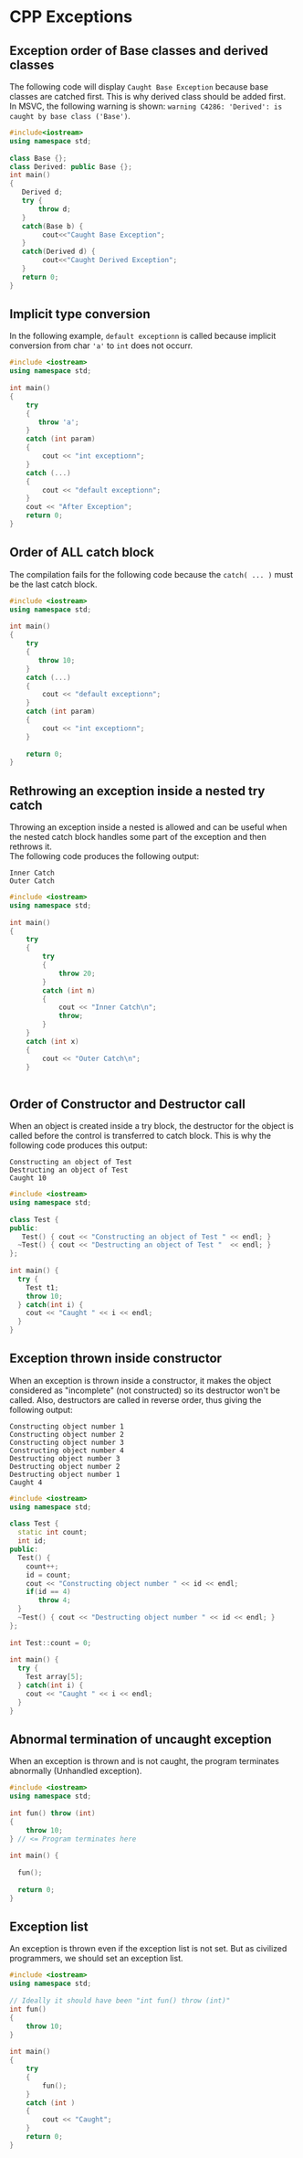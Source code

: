 # CPP Exceptions

## Exception order of Base classes and derived classes
The following code will display ```Caught Base Exception``` because base classes are catched first. This is why derived class should be added first.\
In MSVC, the following warning is shown: ```warning C4286: 'Derived': is caught by base class ('Base')```.

```cpp
#include<iostream>
using namespace std;
 
class Base {};
class Derived: public Base {};
int main()
{
   Derived d;
   try {
       throw d;
   }
   catch(Base b) {
        cout<<"Caught Base Exception";
   }
   catch(Derived d) {
        cout<<"Caught Derived Exception";
   }
   return 0;
}
```

## Implicit type conversion
In the following example, ```default exceptionn``` is called because implicit conversion from char ```'a'``` to ```int``` does not occurr.
```cpp
#include <iostream>
using namespace std;
 
int main()
{
    try
    {
       throw 'a';
    }
    catch (int param)
    {
        cout << "int exceptionn";
    }
    catch (...)
    {
        cout << "default exceptionn";
    }
    cout << "After Exception";
    return 0;
}
```
## Order of ALL catch block
The compilation fails for the following code because the ```catch( ... )``` must be the last catch block.
```cpp
#include <iostream>
using namespace std;
 
int main()
{
    try
    {
       throw 10;
    }
    catch (...)
    {
        cout << "default exceptionn";
    }
    catch (int param)
    {
        cout << "int exceptionn";
    }
 
    return 0;
}
```
## Rethrowing an exception inside a nested try catch
Throwing an exception inside a nested is allowed and can be useful when the nested catch block handles some part of the exception and then rethrows it.\
The following code produces the following output:
```
Inner Catch
Outer Catch
```
```cpp
#include <iostream>
using namespace std;
 
int main()
{
    try
    {
        try
        {
            throw 20;
        }
        catch (int n)
        {
            cout << "Inner Catch\n";
            throw;
        }
    }
    catch (int x)
    {
        cout << "Outer Catch\n";
    }
  
```
## Order of Constructor and Destructor call
When an object is created inside a try block, the destructor for the object is called before the control is transferred to catch block. This is why the following code produces this output:
```
Constructing an object of Test
Destructing an object of Test
Caught 10
```
```cpp
#include <iostream>
using namespace std;
 
class Test {
public:
   Test() { cout << "Constructing an object of Test " << endl; }
  ~Test() { cout << "Destructing an object of Test "  << endl; }
};
 
int main() {
  try {
    Test t1;
    throw 10;
  } catch(int i) {
    cout << "Caught " << i << endl;
  }
}
```
## Exception thrown inside constructor
When an exception is thrown inside a constructor, it makes the object considered as "incomplete" (not constructed) so its destructor won't be called. Also, destructors are called in reverse order, thus giving the following output:
```
Constructing object number 1
Constructing object number 2
Constructing object number 3
Constructing object number 4
Destructing object number 3
Destructing object number 2
Destructing object number 1
Caught 4
```
```cpp
#include <iostream>
using namespace std;
 
class Test {
  static int count;
  int id;
public:
  Test() {
    count++;
    id = count;
    cout << "Constructing object number " << id << endl;
    if(id == 4)
       throw 4;
  }
  ~Test() { cout << "Destructing object number " << id << endl; }
};
 
int Test::count = 0;
 
int main() {
  try {
    Test array[5];
  } catch(int i) {
    cout << "Caught " << i << endl;
  }
}
```
## Abnormal termination of uncaught exception
When an exception is thrown and is not caught, the program terminates abnormally (Unhandled exception).
```cpp
#include <iostream>
using namespace std;
 
int fun() throw (int)
{
    throw 10;
} // <= Program terminates here
 
int main() {
 
  fun();
 
  return 0;
}
```
## Exception list
An exception is thrown even if the exception list is not set. But as civilized programmers, we should set an exception list.
```cpp
#include <iostream>
using namespace std;
 
// Ideally it should have been "int fun() throw (int)"
int fun()
{
    throw 10;
}
 
int main()
{
    try
    {
        fun();
    }
    catch (int )
    {
        cout << "Caught";
    }
    return 0;
}
```
